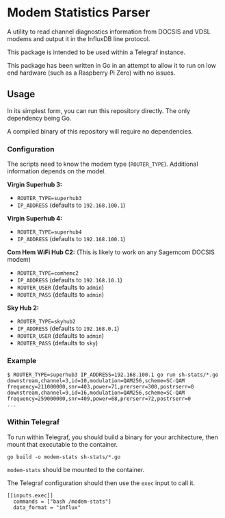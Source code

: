 # Modem Statistics Parser

A utility to read channel diagnostics information from DOCSIS and VDSL modems
and output it in the InfluxDB line protocol.

This package is intended to be used within a Telegraf instance.

This package has been written in Go in an attempt to allow it to run on low end
hardware (such as a Raspberry Pi Zero) with no issues.


## Usage

In its simplest form, you can run this repository directly.
The only dependency being Go.

A compiled binary of this repository will require no dependencies.

### Configuration

The scripts need to know the modem type (`ROUTER_TYPE`).
Additional information depends on the model.

**Virgin Superhub 3:**
 * `ROUTER_TYPE=superhub3`
 * `IP_ADDRESS` (defaults to `192.168.100.1`)

**Virgin Superhub 4:**
 * `ROUTER_TYPE=superhub4`
 * `IP_ADDRESS` (defaults to `192.168.100.1`)

**Com Hem WiFi Hub C2:**
(This is likely to work on any Sagemcom DOCSIS modem)
 * `ROUTER_TYPE=comhemc2`
 * `IP_ADDRESS` (defaults to `192.168.10.1`)
 * `ROUTER_USER` (defaults to `admin`)
 * `ROUTER_PASS` (defaults to `admin`)

**Sky Hub 2:**
 * `ROUTER_TYPE=skyhub2`
 * `IP_ADDRESS` (defaults to `192.168.0.1`)
 * `ROUTER_USER` (defaults to `admin`)
 * `ROUTER_PASS` (defaults to `sky`)

### Example

```
$ ROUTER_TYPE=superhub3 IP_ADDRESS=192.168.100.1 go run sh-stats/*.go
downstream,channel=3,id=10,modulation=QAM256,scheme=SC-QAM frequency=211000000,snr=403,power=71,prerserr=300,postrserr=0
downstream,channel=9,id=16,modulation=QAM256,scheme=SC-QAM frequency=259000000,snr=409,power=68,prerserr=72,postrserr=0
...
```

### Within Telegraf

To run within Telegraf, you should build a binary for your architecture, then
mount that executable to the container.

```
go build -o modem-stats sh-stats/*.go
```

`modem-stats` should be mounted to the container.

The Telegraf configuration should then use the `exec` input to call it.

```
[[inputs.exec]]
  commands = ["bash /modem-stats"]
  data_format = "influx"
```
